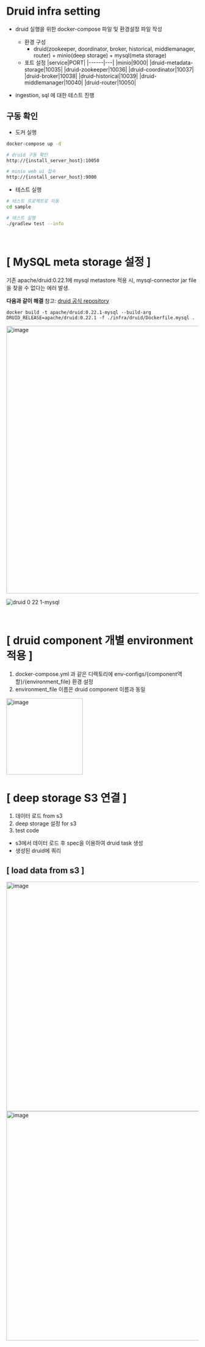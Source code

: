 # Druid infra setting
- druid 실행을 위한 docker-compose 파일 및 환경설정 파일 작성
    - 환경 구성
        - druid(zookeeper, doordinator, broker, historical, middlemanager, router) + minio(deep storage) + mysql(meta storage)
    - 포트 설정
        |service|PORT|
        |------|---|
        |minio|9000|
        |druid-metadata-storage|10035|
        |druid-zookeeper|10036|
        |druid-coordinator|10037|
        |druid-broker|10038|
        |druid-historical|10039|
        |druid-middlemanager|10040|
        |druid-router|10050|

- ingestion, sql 에 대한 테스트 진행


## 구동 확인
- 도커 실행
```bash
docker-compose up -d

# druid 구동 확인
http://{install_server_host}:10050

# minio web ui 접속
http://{install_server_host}:9000
```

- 테스트 실행
```bash
# 테스트 프로젝트로 이동
cd sample

# 테스트 실행
./gradlew test --info
```

<br>

# [ MySQL meta storage 설정 ]
기존 apache/druid:0.22.1에 mysql metastore 적용 시, mysql-connector jar file을 찾을 수 없다는 에러 발생.

**다음과 같이 해결**
참고: [druid 공식 repository](https://github.com/apache/druid/tree/master/distribution/docker)


``` 
docker build -t apache/druid:0.22.1-mysql --build-arg DRUID_RELEASE=apache/druid:0.22.1 -f ./infra/druid/Dockerfile.mysql . 
```
<img width="700" alt="image" src="https://user-images.githubusercontent.com/75469281/177033596-e230060a-4cc8-441a-9e3d-c29127ca3583.png">

![druid 0 22 1-mysql](https://user-images.githubusercontent.com/75469281/177033612-b76433ef-721d-4b3a-8a21-8cfbd92d4156.png)

<br>

# [ druid component 개별 environment 적용 ]
1. docker-compose.yml 과 같은 디렉토리에 env-configs/{component역할}/{environment_file} 환경 설정
2. environment_file 이름은 druid component 이름과 동일

<img width="200" alt="image" src="https://user-images.githubusercontent.com/75469281/177033787-275cb8de-8c34-4ca7-a224-e9f661e56974.png">

<br>

# [ deep storage S3 연결 ]
1. 데이터 로드 from s3
2. deep storage 설정 for s3
3. test code
- s3에서 데이터 로드 후 spec을 이용하여 druid task 생성
- 생성된 druid에 쿼리

## [ load data from s3 ]
<img width="600" alt="image" src="https://user-images.githubusercontent.com/75469281/234470078-25b22ad8-9a09-4de4-8dca-b5e34229d1c8.png">

<img width="600" alt="image" src="https://user-images.githubusercontent.com/75469281/177033856-24e6f0ff-b738-4be2-b53e-5415dfa541bc.png">



